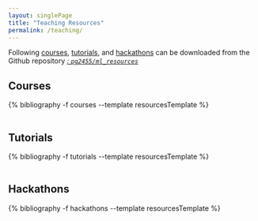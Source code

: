 ```yaml
---
layout: singlePage
title: "Teaching Resources"
permalink: /teaching/
---
```


Following <a href="#-courses">courses</a>, <a href="#-tutorials">tutorials</a>, and <a href="#-hackathons">hackathons</a> can be downloaded from the Github repository <a href="https://github.com/pg2455/ml_resources" target="_blank"><i class="fa fa-github" aria-hidden="true">: `pg2455/ml_resources` </i></a>
<br>

## <i class="fa fa-chevron-right"></i> Courses

<table class="table table-hover">

  {% bibliography -f courses --template resourcesTemplate %}

</table>

## <i class="fa fa-chevron-right"></i> Tutorials

<table class="table table-hover">

  {% bibliography -f tutorials --template resourcesTemplate %}

</table>

## <i class="fa fa-chevron-right"></i> Hackathons

<table class="table table-hover">

  {% bibliography -f hackathons --template resourcesTemplate %}

</table>
